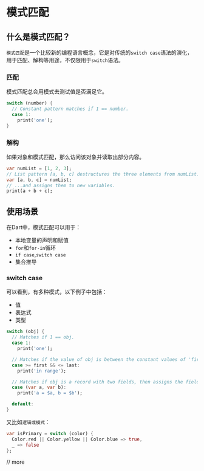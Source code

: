 # 模式匹配

## 什么是模式匹配？

`模式匹配`是一个比较新的编程语言概念，它是对传统的`switch case`语法的演化，用于匹配、解构等用途，不仅限用于`switch`语法。

### 匹配

模式匹配总会用模式去测试值是否满足它。

```dart
switch (number) {
  // Constant pattern matches if 1 == number.
  case 1:
    print('one');
}
```

### 解构

如果对象和模式匹配，那么访问该对象并读取出部分内容。

```dart
var numList = [1, 2, 3];
// List pattern [a, b, c] destructures the three elements from numList...
var [a, b, c] = numList;
// ...and assigns them to new variables.
print(a + b + c);
```

## 使用场景

在Dart中，模式匹配可以用于：

- 本地变量的声明和赋值
- `for`和`for-in`循环
- `if case`,`switch case`
- 集合推导

### switch case

可以看到，有多种模式，以下例子中包括：

- 值
- 表达式
- 类型

```dart
switch (obj) {
  // Matches if 1 == obj.
  case 1:
    print('one');

  // Matches if the value of obj is between the constant values of 'first' and 'last'.
  case >= first && <= last:
    print('in range');

  // Matches if obj is a record with two fields, then assigns the fields to 'a' and 'b'.
  case (var a, var b):
    print('a = $a, b = $b');

  default:
}
```

又比如`逻辑或模式`：

```dart
var isPrimary = switch (color) {
  Color.red || Color.yellow || Color.blue => true,
  _ => false
};
```

// more
